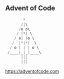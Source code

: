 ## Advent of Code
```go
        *
       /|\ 
      /o o\
     / |*| \
    / o| |o \
   /  |*|*|  \
  / o | | | o \
 /____|_|_|____\
       |||
       |||
```
https://adventofcode.com
